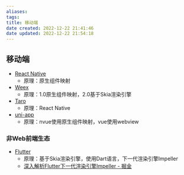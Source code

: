 ```yaml
---
aliases:
tags:
title: 移动端
date created: 2022-12-22 21:41:46
date updated: 2022-12-22 21:54:18
---
```


## 移动端

- [React Native](https://reactnative.dev/)
  - 原理：原生组件映射
- [Weex](https://weex.apache.org/)
  - 原理：1.0原生组件映射，2.0基于Skia渲染引擎
- [Taro](https://taro.aotu.io/)
  - 原理：React Native
- [uni-app](https://uniapp.dcloud.io/)
  - 原理：nvue使用原生组件映射，vue使用webview

### 非Web前端生态

- [Flutter](https://flutter.dev/)
  - 原理：基于Skia渲染引擎，使用Dart语言，下一代渲染引擎Impeller
  - [深入解析Flutter下一代渲染引擎Impeller - 掘金](https://juejin.cn/post/7134950321595351047#heading-4)
